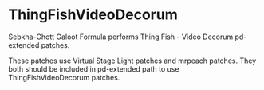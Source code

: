 ThingFishVideoDecorum
=====================

Sebkha-Chott Galoot Formula performs Thing Fish - Video Decorum pd-extended patches.

These patches use Virtual Stage Light patches and mrpeach patches. They both should be included in pd-extended path to use ThingFishVideoDecorum patches.
